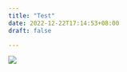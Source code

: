 ```yaml
---
title: "Test"
date: 2022-12-22T17:14:53+08:00
draft: false

---
```

![](https://github.com/LinsMik/kita-image/blob/main/%24QR4X%5BZFET2F6~N_P%5D%600%5BQE.png)
